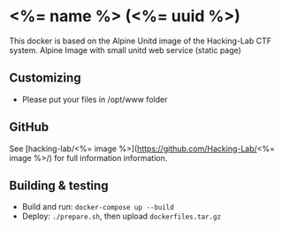 # <%= name %> (<%= uuid %>)
This docker is based on the Alpine Unitd image of the Hacking-Lab CTF system.
Alpine Image with small unitd web service (static page)

## Customizing
- Please put your files in /opt/www folder

## GitHub
See [hacking-lab/<%= image %>](https://github.com/Hacking-Lab/<%= image %>/) for full information information.

## Building & testing
- Build and run: `docker-compose up --build`
- Deploy: `./prepare.sh`, then upload `dockerfiles.tar.gz`
